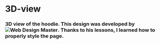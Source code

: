 # 3D-view

### 3D view of the hoodie. This design was developed by ![Web Design Master](https://youtube.com/@wdm). Thanks to his lessons, I learned how to properly style the page.
